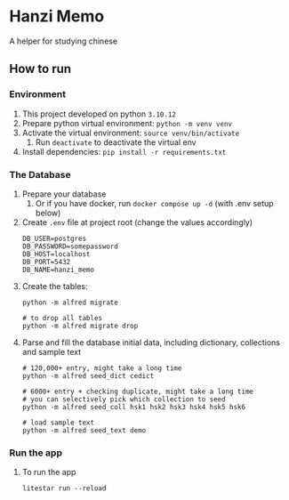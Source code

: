 # Hanzi Memo

A helper for studying chinese

## How to run
### Environment
1. This project developed on python `3.10.12`
1. Prepare python virtual environment: `python -m venv venv`
2. Activate the virtual environment: `source venv/bin/activate`
   1. Run `deactivate` to deactivate the virtual env
1. Install dependencies: `pip install -r requirements.txt`

### The Database
1. Prepare your database
    1. Or if you have docker, run `docker compose up -d` (with .env setup below)
1. Create `.env` file at project root (change the values accordingly)
    ```dotenv
    DB_USER=postgres
    DB_PASSWORD=somepassword
    DB_HOST=localhost
    DB_PORT=5432
    DB_NAME=hanzi_memo
    ```
1. Create the tables:
    ```shell
    python -m alfred migrate

    # to drop all tables
    python -m alfred migrate drop
    ```
1. Parse and fill the database initial data, including dictionary, collections and sample text
   ```shell
   # 120,000+ entry, might take a long time
   python -m alfred seed_dict cedict

   # 6000+ entry + checking duplicate, might take a long time
   # you can selectively pick which collection to seed
   python -m alfred seed_coll hsk1 hsk2 hsk3 hsk4 hsk5 hsk6

   # load sample text
   python -m alfred seed_text demo
   ```
### Run the app
1. To run the app
   ```shell
   litestar run --reload
   ```
